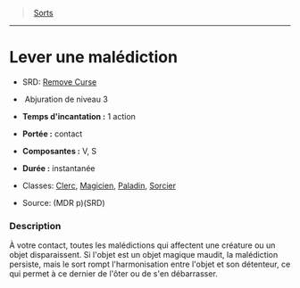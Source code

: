 ﻿---
!SpellItem
Name: Lever une malédiction
AltName: '[Remove Curse](srd_spells_remove_curse.md)'
Type: Abjuration
Level: 3
CastingTime: 1 action
Range: contact
Components: V, S
Duration: instantanée
Classes: '[Clerc](hd_cleric.md), [Magicien](hd_wizard.md), [Paladin](hd_paladin.md), [Sorcier](hd_warlock.md)'
Family: SpellHD
Source: (MDR p)(SRD)
Id: spells_hd.md#lever-une-malédiction
ParentLink: spells_hd.md#sorts
ParentName: Sorts
NameLevel: 1
Attributes:
  Name: Lever une malédiction
  Markdown: >+
    # <!--Name-->Lever une malédiction<!--/Name-->


    - SRD: <!--AltName-->[Remove Curse](srd_spells_remove_curse.md)<!--/AltName-->


    -  <!--Type-->Abjuration<!--/Type--> de niveau <!--Level-->3<!--/Level-->


    - **Temps d'incantation :** <!--CastingTime-->1 action<!--/CastingTime-->


    - **Portée :** <!--Range-->contact<!--/Range-->


    - **Composantes :** <!--Components-->V, S<!--/Components-->


    - **Durée :** <!--Duration-->instantanée<!--/Duration-->


    - Classes: <!--Classes-->[Clerc](hd_cleric.md), [Magicien](hd_wizard.md), [Paladin](hd_paladin.md), [Sorcier](hd_warlock.md)<!--/Classes-->


    - Source: <!--Source-->(MDR p)(SRD)<!--/Source-->


    ### Description


    À votre contact, toutes les malédictions qui affectent une créature ou un objet disparaissent. Si l'objet est un objet magique maudit, la malédiction persiste, mais le sort rompt l'harmonisation entre l'objet et son détenteur, ce qui permet à ce dernier de l'ôter ou de s'en débarrasser.

  AltName: '[Remove Curse](srd_spells_remove_curse.md)'
  Type: Abjuration
  Level: 3
  CastingTime: 1 action
  Range: contact
  Components: V, S
  Duration: instantanée
  Classes: '[Clerc](hd_cleric.md), [Magicien](hd_wizard.md), [Paladin](hd_paladin.md), [Sorcier](hd_warlock.md)'
  Source: (MDR p)(SRD)
AttributesDictionary: >+
  Name: Lever une malédiction

  Markdown: >+

    # <!--Name-->Lever une malédiction<!--/Name-->





    - SRD: <!--AltName-->[Remove Curse](srd_spells_remove_curse.md)<!--/AltName-->





    -  <!--Type-->Abjuration<!--/Type--> de niveau <!--Level-->3<!--/Level-->





    - **Temps d'incantation :** <!--CastingTime-->1 action<!--/CastingTime-->





    - **Portée :** <!--Range-->contact<!--/Range-->





    - **Composantes :** <!--Components-->V, S<!--/Components-->





    - **Durée :** <!--Duration-->instantanée<!--/Duration-->





    - Classes: <!--Classes-->[Clerc](hd_cleric.md), [Magicien](hd_wizard.md), [Paladin](hd_paladin.md), [Sorcier](hd_warlock.md)<!--/Classes-->





    - Source: <!--Source-->(MDR p)(SRD)<!--/Source-->





    ### Description





    À votre contact, toutes les malédictions qui affectent une créature ou un objet disparaissent. Si l'objet est un objet magique maudit, la malédiction persiste, mais le sort rompt l'harmonisation entre l'objet et son détenteur, ce qui permet à ce dernier de l'ôter ou de s'en débarrasser.



  AltName: '[Remove Curse](srd_spells_remove_curse.md)'

  Type: Abjuration

  Level: 3

  CastingTime: 1 action

  Range: contact

  Components: V, S

  Duration: instantanée

  Classes: '[Clerc](hd_cleric.md), [Magicien](hd_wizard.md), [Paladin](hd_paladin.md), [Sorcier](hd_warlock.md)'

  Source: (MDR p)(SRD)

---
> [Sorts](hd_spells.md)

---

# Lever une malédiction

- SRD: [Remove Curse](srd_spells_remove_curse.md)

-  Abjuration de niveau 3

- **Temps d'incantation :** 1 action

- **Portée :** contact

- **Composantes :** V, S

- **Durée :** instantanée

- Classes: [Clerc](hd_cleric.md), [Magicien](hd_wizard.md), [Paladin](hd_paladin.md), [Sorcier](hd_warlock.md)

- Source: (MDR p)(SRD)

### Description

À votre contact, toutes les malédictions qui affectent une créature ou un objet disparaissent. Si l'objet est un objet magique maudit, la malédiction persiste, mais le sort rompt l'harmonisation entre l'objet et son détenteur, ce qui permet à ce dernier de l'ôter ou de s'en débarrasser.

